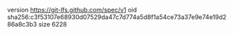 version https://git-lfs.github.com/spec/v1
oid sha256:c3f53107e68930d07529da47c7d774a5d8f1a54ce73a37e9e74e19d286a8c3b3
size 6228
